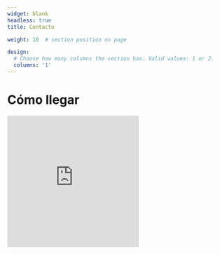 ```yaml
---
widget: blank
headless: true
title: Contacto

weight: 10  # section position on page

design:
  # Choose how many columns the section has. Valid values: 1 or 2.
  columns: '1'
---
```


# Cómo llegar

<iframe src="https://www.google.com/maps/embed?pb=!1m14!1m8!1m3!1d452.8778711519522!2d-5.789846256850504!3d37.18757894355767!3m2!1i1024!2i768!4f13.1!3m3!1m2!1s0xd127f176513c975%3A0x1b699d9f0638785b!2sLocales%20de%20Ensayo%20Ayto.Utrera!5e1!3m2!1sen!2ses!4v1643060256548!5m2!1sen!2ses" width="300" height="300" style="border:0;" allowfullscreen="" loading="lazy"></iframe>
